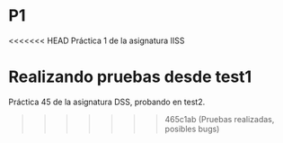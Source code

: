 # P1
<<<<<<< HEAD
Práctica 1 de la asignatura IISS

Realizando pruebas desde test1
=======
Práctica 45 de la asignatura DSS, probando en test2.
>>>>>>> 465c1ab (Pruebas realizadas, posibles bugs)
